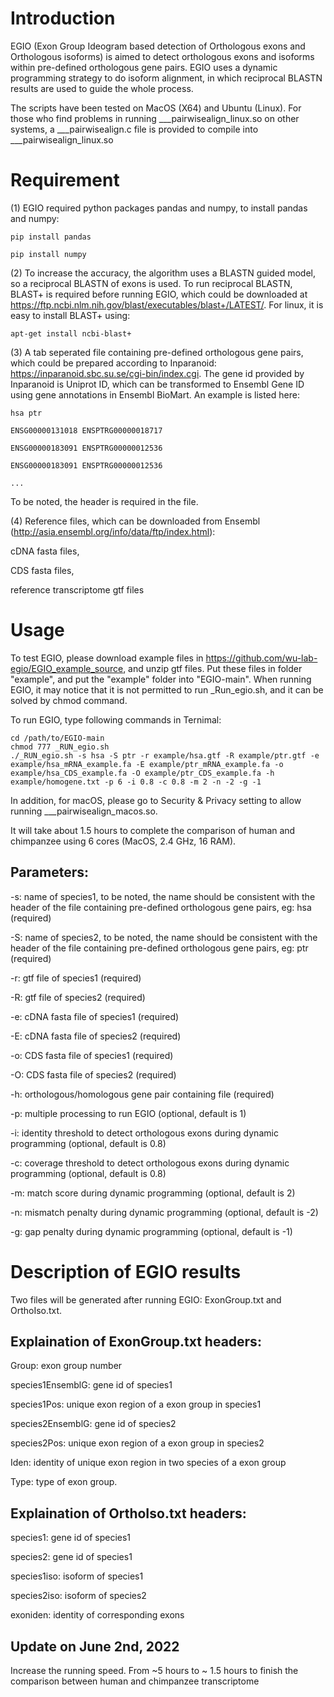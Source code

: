 # Introduction

EGIO (Exon Group Ideogram based detection of Orthologous exons and Orthologous isoforms) is aimed to detect orthologous exons and isoforms within pre-defined orthologous gene pairs. EGIO uses a dynamic programming strategy to do isoform alignment, in which  reciprocal BLASTN results are used to guide the whole process. 

The scripts have been tested on MacOS (X64) and Ubuntu (Linux). For those who find problems in running ___pairwisealign_linux.so on other systems, a ___pairwisealign.c file is provided to compile into ___pairwisealign_linux.so

# Requirement
(1) EGIO required python packages pandas and numpy, to install pandas and numpy:

    pip install pandas
  
    pip install numpy


(2) To increase the accuracy, the algorithm uses a BLASTN guided model, so a reciprocal BLASTN of exons is used. To run reciprocal BLASTN, BLAST+ is required before running EGIO, which could be downloaded at https://ftp.ncbi.nlm.nih.gov/blast/executables/blast+/LATEST/. For linux, it is easy to install BLAST+ using:

    apt-get install ncbi-blast+


(3) A tab seperated file containing pre-defined orthologous gene pairs, which could be prepared according to Inparanoid: https://inparanoid.sbc.su.se/cgi-bin/index.cgi. The gene id provided by Inparanoid is Uniprot ID, which can be transformed to Ensembl Gene ID using gene annotations in Ensembl BioMart. An example is listed here:

    hsa	ptr
  
    ENSG00000131018	ENSPTRG00000018717
  
    ENSG00000183091	ENSPTRG00000012536
  
    ENSG00000183091	ENSPTRG00000012536
  
    ... 

To be noted, the header is required in the file.


(4) Reference files, which can be downloaded from Ensembl (http://asia.ensembl.org/info/data/ftp/index.html):

  cDNA fasta files,
  
  CDS fasta files,
  
  reference transcriptome gtf files
  
  
# Usage
To test EGIO, please download example files in https://github.com/wu-lab-egio/EGIO_example_source, and unzip gtf files. Put these files in folder "example", and put the "example" folder into "EGIO-main". When running EGIO, it may notice that it is not permitted to run _Run_egio.sh, and it can be solved by chmod command.

To run EGIO, type following commands in Ternimal:


    cd /path/to/EGIO-main
    chmod 777 _RUN_egio.sh
    ./_RUN_egio.sh -s hsa -S ptr -r example/hsa.gtf -R example/ptr.gtf -e example/hsa_mRNA_example.fa -E example/ptr_mRNA_example.fa -o example/hsa_CDS_example.fa -O example/ptr_CDS_example.fa -h example/homogene.txt -p 6 -i 0.8 -c 0.8 -m 2 -n -2 -g -1

In addition, for macOS, please go to Security & Privacy setting to allow running ___pairwisealign_macos.so.

It will take about 1.5 hours to complete the comparison of human and chimpanzee using 6 cores (MacOS, 2.4 GHz, 16 RAM).

## Parameters:

-s: name of species1, to be noted, the name should be consistent with the header of the file containing pre-defined orthologous gene pairs, eg: hsa (required)

-S: name of species2, to be noted, the name should be consistent with the header of the file containing pre-defined orthologous gene pairs, eg: ptr (required)

-r: gtf file of species1 (required)

-R: gtf file of species2 (required)

-e: cDNA fasta file of species1 (required)

-E: cDNA fasta file of species2 (required)

-o: CDS fasta file of species1 (required)

-O: CDS fasta file of species2 (required)

-h: orthologous/homologous gene pair containing file (required)


-p: multiple processing to run EGIO (optional, default is 1)

-i: identity threshold to detect orthologous exons during dynamic programming (optional, default is 0.8)

-c: coverage threshold to detect orthologous exons during dynamic programming (optional, default is 0.8)

-m: match score during dynamic programming (optional, default is 2)

-n: mismatch penalty during dynamic programming (optional, default is -2)

-g: gap penalty during dynamic programming (optional, default is -1)


# Description of EGIO results

Two files will be generated after running EGIO: ExonGroup.txt and OrthoIso.txt.

## Explaination of ExonGroup.txt headers:

Group: exon group number

species1EnsemblG: gene id of species1

species1Pos: unique exon region of a exon group in species1

species2EnsemblG: gene id of species2

species2Pos: unique exon region of a exon group in species2

Iden: identity of unique exon region in two species of a exon group

Type: type of exon group.


## Explaination of OrthoIso.txt headers:

species1: gene id of species1

species2: gene id of species1

species1iso: isoform of species1

species2iso: isoform of species2

exoniden: identity of corresponding exons

## Update on June 2nd, 2022
Increase the running speed. From ~5 hours to ~ 1.5 hours to finish the comparison between human and chimpanzee transcriptome
